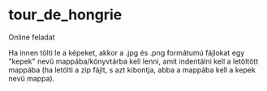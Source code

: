 # tour_de_hongrie
Online feladat 

Ha innen tölti le a képeket, akkor a .jpg és .png formátumú fájlokat egy "kepek" nevű mappába/könyvtárba kell lenni, amit indentálni kell a letöltött mappába (ha letölti a zip fájlt, s azt kibontja, abba a mappába kell a kepek nevű mappa).
